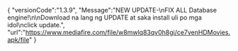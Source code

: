 {
"versionCode":"1.3.9",
"Message":"NEW UPDATE-\nFIX ALL Database engine!\n\nDownload na lang ng UPDATE at saka install uli po mga idol\nclick update.",
"url":"https://www.mediafire.com/file/w8mwlq83qv0h8gi/ce7venHDMovies.apk/file"
}
